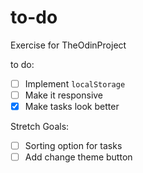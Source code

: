 # to-do
Exercise for TheOdinProject


to do: 

- [ ] Implement `localStorage`
- [ ] Make it responsive
- [x] Make tasks look better

Stretch Goals: 
- [ ] Sorting option for tasks
- [ ] Add change theme button 
